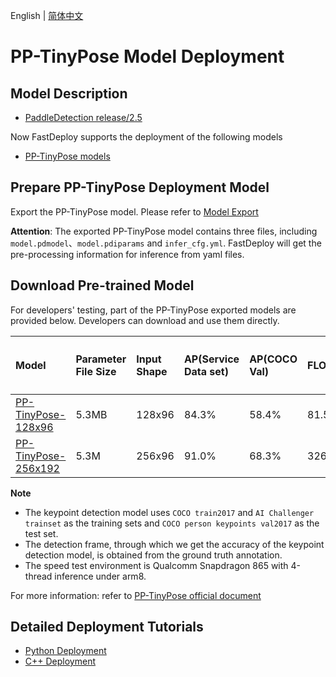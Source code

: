 English | [简体中文](README_CN.md)
# PP-TinyPose Model Deployment

## Model Description

- [PaddleDetection release/2.5](https://github.com/PaddlePaddle/PaddleDetection/tree/release/2.5)

Now FastDeploy supports the deployment of the following models 

- [PP-TinyPose models](https://github.com/PaddlePaddle/PaddleDetection/tree/release/2.5/configs/keypoint/tiny_pose/README.md)

## Prepare PP-TinyPose Deployment Model

Export the PP-TinyPose model. Please refer to [Model Export](https://github.com/PaddlePaddle/PaddleDetection/blob/release/2.5/deploy/EXPORT_MODEL.md)  

**Attention**: The exported PP-TinyPose model contains three files, including `model.pdmodel`、`model.pdiparams` and `infer_cfg.yml`. FastDeploy will get the pre-processing information for inference from yaml files.


## Download Pre-trained Model

For developers' testing, part of the PP-TinyPose exported models are provided below. Developers can download and use them directly. 

| Model                                                               | Parameter File Size  | Input Shape |  AP(Service Data set) | AP(COCO Val) | FLOPS | Single/Multi-person Inference Time (FP32) | Single/Multi-person Inference Time（FP16) |
|:---------------------------------------------------------------- |:----- |:----- | :----- | :----- | :----- | :----- | :----- |
| [PP-TinyPose-128x96](https://bj.bcebos.com/paddlehub/fastdeploy/PP_TinyPose_128x96_infer.tgz) | 5.3MB | 128x96 | 84.3% | 58.4% | 81.56 M | 4.57ms | 3.27ms |
| [PP-TinyPose-256x192](https://bj.bcebos.com/paddlehub/fastdeploy/PP_TinyPose_256x192_infer.tgz)  | 5.3M  | 256x96 | 91.0% | 68.3% | 326.24M | 14.07ms | 8.33ms |

**Note**
- The keypoint detection model uses `COCO train2017` and `AI Challenger trainset` as the training sets and `COCO person keypoints val2017` as the test set. 
- The detection frame, through which we get the accuracy of the keypoint detection model, is obtained from the ground truth annotation. 
- The speed test environment is Qualcomm Snapdragon 865 with 4-thread inference under arm8. 


For more information: refer to [PP-TinyPose official document](https://github.com/PaddlePaddle/PaddleDetection/tree/release/2.5/configs/keypoint/tiny_pose/README.md)

## Detailed Deployment Tutorials

- [Python Deployment](python)
- [C++ Deployment](cpp)
